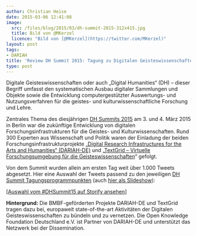 ```yaml
---
author: Christian Heise
date: 2015-03-06 12:41:08
image:
  src: /files/blog/2015/03/dh-summit-2015-312x415.jpg
  title: Bild von @MKerzel
  licence: "Bild von [@MKerzel](https://twitter.com/MKerzel)"
layout: post
tags:
- DARIAH
title: 'Review DH Summit 2015: Tagung zu Digitalen Geisteswissenschaften (DH)'
type: post
---
```

Digitale Geisteswissenschaften oder auch „Digital Humanities“ (DH) – dieser Begriff umfasst den systematischen Ausbau digitaler Sammlungen und Objekte sowie die Entwicklung computergestützter Auswertungs- und Nutzungsverfahren für die geistes- und kulturwissenschaftliche Forschung und Lehre.

Zentrales Thema des diesjährigen [DH Summits 2015](https://de.dariah.eu/dhsummit2015) am 3. und 4. März 2015 in Berlin war die zukünftige Entwicklung von digitalen Forschungsinfrastrukturen für die Geistes- und Kulturwissenschaften. Rund 300 Experten aus Wissenschaft und Politik waren der Einladung der beiden Forschungsinfrastrukturprojekte „[Digital Research Infrastructures for the Arts and Humanities“ (DARIAH-DE)](http://de.dariah.eu) und „[TextGrid – Virtuelle Forschungsumgebung für die Geisteswissenschaften](http://textgrid.de)“ gefolgt.

Von dem Summit wurden allein am ersten Tag weit über 1.000 Tweets abgesetzt. Hier eine Auswahl der Tweets passend zu den jeweiligen [DH Summit Tagungsprogrammpunkten](https://de.dariah.eu/dhsummit2015/tagungsprogramm) (auch [hier als Slideshow](https://storify.com/christianheise/dhsummit15)):

  
[[Auswahl vom #DHSummit15 auf Storify ansehen](//storify.com/christianheise/dhsummit15)]

**Hintergrund:** Die BMBF-geförderten Projekte DARIAH-DE und TextGrid tragen dazu bei, europaweit state-of-the-art Aktivitäten der Digitalen Geisteswissenschaften zu bündeln und zu vernetzen. Die Open Knowledge Foundation Deutschland e.V. ist Partner von DARIAH-DE und unterstützt das Netzwerk bei der Dissemination.